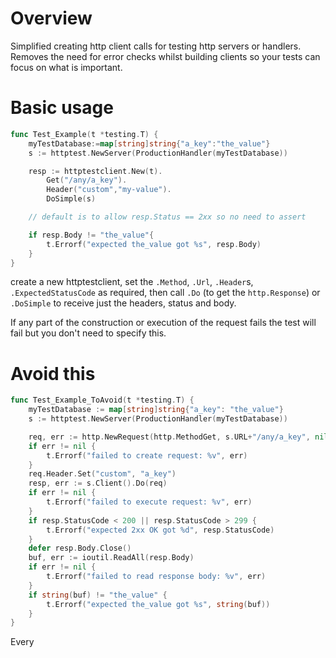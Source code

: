 # Overview

Simplified creating http client calls for testing http servers or handlers. Removes the need for error checks whilst building clients so your tests can focus on what is important.

# Basic usage

```go
func Test_Example(t *testing.T) {
    myTestDatabase:=map[string]string{"a_key":"the_value"}
    s := httptest.NewServer(ProductionHandler(myTestDatabase))

    resp := httptestclient.New(t).
        Get("/any/a_key").
        Header("custom","my-value").
        DoSimple(s)

    // default is to allow resp.Status == 2xx so no need to assert

    if resp.Body != "the_value"{
        t.Errorf("expected the_value got %s", resp.Body)
    }
}
```

create a new httptestclient, set the `.Method`, `.Url`, `.Header`s, `.ExpectedStatusCode` as required, then call `.Do` (to get the `http.Response`) or `.DoSimple` to receive just the headers, status and body.

If any part of the construction or execution of the request fails the test will fail but you don't need to specify this. 

# Avoid this

```go
func Test_Example_ToAvoid(t *testing.T) {
    myTestDatabase := map[string]string{"a_key": "the_value"}
    s := httptest.NewServer(ProductionHandler(myTestDatabase))

    req, err := http.NewRequest(http.MethodGet, s.URL+"/any/a_key", nil)
    if err != nil {
        t.Errorf("failed to create request: %v", err)
    }
    req.Header.Set("custom", "a_key")
    resp, err := s.Client().Do(req)
    if err != nil {
        t.Errorf("failed to execute request: %v", err)
    }
    if resp.StatusCode < 200 || resp.StatusCode > 299 {
        t.Errorf("expected 2xx OK got %d", resp.StatusCode)
    }
    defer resp.Body.Close()
    buf, err := ioutil.ReadAll(resp.Body)
    if err != nil {
        t.Errorf("failed to read response body: %v", err)
    }
    if string(buf) != "the_value" {
        t.Errorf("expected the_value got %s", string(buf))
    }
}
```

Every